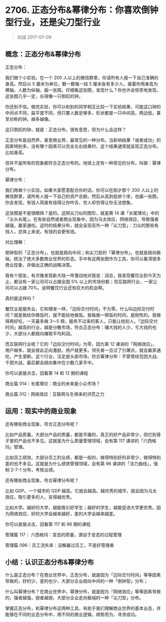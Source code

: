 # 2706. 正态分布&幂律分布：你喜欢倒钟型行业，还是尖刀型行业

> 刘润
2017-07-09

## 概念：正态分布&幂律分布

正态分布：

我们做个小实验。在一个 200 人以上的微信群里，你请所有人报一下自己准确的身高。然后以 5 厘米为单位，数一数每一段 5 厘米各有多少人。接着你用身高为横轴，人数为纵轴，画一张图。仔细看这张图，发现什么？你也许会惊奇地发现，这张图几乎一定，长得像一只倒扣的钟。

你还别不信。做完实验，你可以和别的同学相互比较一下实验结果，可能这口钟的中间点不同，扁平度不同，但只要人数足够多，形状都是一只中间高，两边低，甚至对称的钟。越多越像。

这只倒扣的钟，就是：正态分布。很有意思，但为什么会这样？

正态分布是自然界，甚至商业界，最常见的一种分布。当影响结果「或者成功」的因素特别多，没有哪个因素可以完全左右结果时，这个结果通常就呈现正态分布。比如身高。

但并不是所有的现象都符合正态分布的。地球上还有一种常见的分布，叫做：幂律分布。

幂律分布：

我们再做个小实验。如果大家愿意配合你的话，你可以在刚才那个 200 人以上的微信群里，请所有人报一下自己的资产总额。然后从高到低排个序，也画一张图，你会发现，有钱人简直有钱得让你咋舌，穷人却穷得让你无法想象。

这张图是不是很眼熟？是的，这把尖刀似的图形，就是第 14 课「长尾理论」中的「尖头长尾」。在有些自然或者商业现象中，因为马太效应，网络效应，导致强者越强，赢家通吃。这时的结果分布，就会呈现另外一种「尖刀型」：刀尖的那些有钱人，总体上来说，有钱的会更有钱。

对比理解：

倒钟型的「正态分布」，也就是趋向中间；和尖刀型的「幂律分布」，也就是趋向极端，统治了绝大多数商业世界的形态。手中有这两张图作为工具，你可以看清很多商业现象，并做出正确的战略决策。

我有个朋友，有次像发现新大陆一样激动地对我说：润总，我发现餐饮业到今天为止，都没有一家公司可以占据全国 5% 以上的市场份额；但互联网行业，一家公司可以占据 70%。说明餐饮行业还有巨大的机会啊。

真的是这样吗？

餐饮业是服务业，它和理发一样，「边际交付时间」不为零。什么叫边际交付时间？就是我给你做饭时，就不能给他做饭。我每做一顿饭的时间，是刚性的。我做得再好吃，一天最多做 3～5 顿，服务不过来的客人，只能让给别人。「边际交付时间」越高的行业，越是分散市场，符合正态分布：赚大钱的人少，亏大钱的也少，大部分人都趋向赚取平均利润。

而互联网行业呢？它的「边际交付时间」为零，因为第 12 课讲的「网络效应」，用户越多，就会彼此正向激励，用户就更多。领先者一旦过了引爆点，就会赢家通吃，产生垄断。这个行业，注定是头部市场，符合幂律分布：不管曾经百团大战、千团大战，最后都会趋向集中在少数几家手中。

你可以直接点击，回看第 14 和 12 期的课程

商业篇 014｜长尾理论：商业的未来是小众市场？

商业篇 012｜网络效应：互联网与生俱来的洪荒之力

## 运用：现实中的商业现象

还有哪些商业现象，符合正态分布呢？

比如产品质量。大部分产品的质量，都是平庸的，真正的好产品非常少，但烂到骨子里的产品也不多见。这就是为什么质量管理领域，会有第 117 课讲的「六西格玛」管理。

比如员工绩效。大部分员工的业绩，都是一般的，做得特别好的非常少，做得特别差的也不多见。这就是为什么绩效管理领域，会有第 96 课讲的「活力曲线」，强制 2-7-1 分布，考核业绩。

还有哪些商业现象，符合幂律分布呢？

比如 GDP。一个城市的 GDP 越高，它就会越高。越优秀的城市，就会因为马太效应，吸引更多的人，变得越优秀。

比如大学。越好的大学，越能吸引好学生；越好的学生，越能促进大学更优秀。因为网络效应，好的大学会越来越好，差的大学会越来越差。

你可以直接点击，回看第 117 和 96 期的课程

管理篇 117｜ 六西格玛：变态的质量，源自于变态的过程管理

管理篇 096｜员工流失率：没解雇过员工，不是好管理者

## 小结：认识正态分布&幂律分布

什么是正态分布？在商业世界中，正态分布，就是因为「边际交付时间」等等因素导致的，好的少，差的也少，大部分企业趋向中间的一种「倒钟型」分布；

什么叫幂律分布？在商业世界中，幂律分布，就是因为「网络效应」等等因素导致的，强者越强，弱者越弱，大部分企业走向极端的一种「尖刀型」分布。

掌握正态分布，和幂律分布这两种工具，有助于我们理解商业世界的基本业态，并能够在不同的业态分布中，用不同的商业逻辑，顺势而为，寻求成功。




